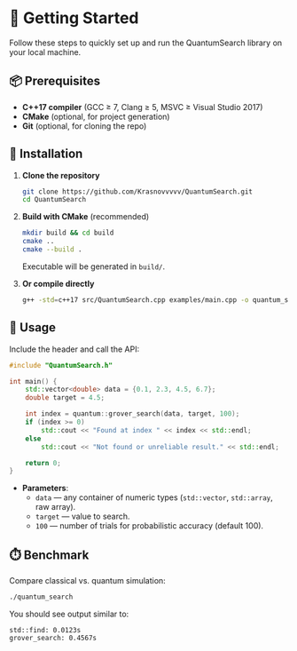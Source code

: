 # 🚀 Getting Started

Follow these steps to quickly set up and run the QuantumSearch library on your local machine.

## 📦 Prerequisites

- **C++17 compiler** (GCC ≥ 7, Clang ≥ 5, MSVC ≥ Visual Studio 2017)
- **CMake** (optional, for project generation)
- **Git** (optional, for cloning the repo)

## 🔧 Installation

1. **Clone the repository**

   ```bash
   git clone https://github.com/Krasnovvvvv/QuantumSearch.git
   cd QuantumSearch
   ```

2. **Build with CMake** (recommended)

   ```bash
   mkdir build && cd build
   cmake ..
   cmake --build .
   ```

   Executable will be generated in `build/`.

3. **Or compile directly**

   ```bash
   g++ -std=c++17 src/QuantumSearch.cpp examples/main.cpp -o quantum_search
   ```

## 🧪 Usage

Include the header and call the API:

```cpp
#include "QuantumSearch.h"

int main() {
    std::vector<double> data = {0.1, 2.3, 4.5, 6.7};
    double target = 4.5;

    int index = quantum::grover_search(data, target, 100);
    if (index >= 0)
        std::cout << "Found at index " << index << std::endl;
    else
        std::cout << "Not found or unreliable result." << std::endl;

    return 0;
}
```

- **Parameters**:
  - `data` — any container of numeric types (`std::vector`, `std::array`, raw array).
  - `target` — value to search.
  - `100` — number of trials for probabilistic accuracy (default 100).

## ⏱️ Benchmark

Compare classical vs. quantum simulation:

```bash
./quantum_search
```

You should see output similar to:

```
std::find: 0.0123s
grover_search: 0.4567s
```
